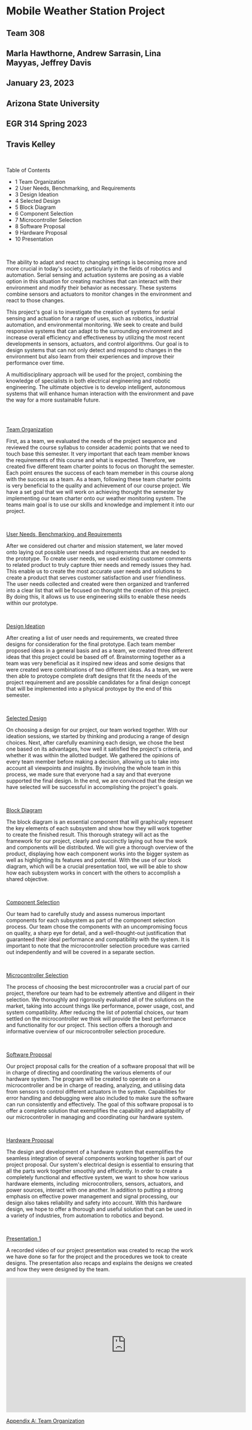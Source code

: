 
# Mobile Weather Station Project
## Team 308
## Marla Hawthorne, Andrew Sarrasin, Lina Mayyas, Jeffrey Davis
## January 23, 2023
## Arizona State University
## EGR 314 Spring 2023
## Travis Kelley

<br>
<div>
<p >Table of Contents</p>
<ul>
  <li><a>1 Team Organization</a></li>
<li><a>2 User Needs, Benchmarking, and Requirements</a></li>
<li><a>3 Design Ideation</a></li>
<li><a>4 Selected Design</a></li>
<li><a>5 Block Diagram</a></li>
<li><a>6 Component Selection</a></li>
<li><a>7 Microcontroller Selection</a></li>
<li><a>8 Software Proposal</a></li>
<li><a>9 Hardware Proposal</a></li>
<li><a>10 Presentation</a></li>
</ul>
</div>
<br>

  The ability to adapt and react to changing settings is becoming more and more crucial in today's society, particularly in the fields of robotics and automation. Serial sensing and actuation systems are posing as a viable option in this situation for creating machines that can interact with their environment and modify their behavior as necessary. These systems combine sensors and actuators to monitor changes in the environment and react to those changes.

  This project's goal is to investigate the creation of systems for serial sensing and actuation for a range of uses, such as robotics, industrial automation, and environmental monitoring. We seek to create and build responsive systems that can adapt to the surrounding environment and increase overall efficiency and effectiveness by utilizing the most recent developments in sensors, actuators, and control algorithms. Our goal is to design systems that can not only detect and respond to changes in the environment but also learn from their experiences and improve their performance over time.

  A multidisciplinary approach will be used for the project, combining the knowledge of specialists in both electrical engineering and robotic engineering. The ultimate objective is to develop intelligent, autonomous systems that will enhance human interaction with the environment and pave the way for a more sustainable future.


<br><br>

[Team Organization](TeamOrganization.md)

First, as a team, we evaluated the needs of the project sequence and reviewed the course syllabus to consider academic points that we need to touch base this semester. It very important that each team member knows the requirements of this course and what is expected. Therefore, we created five different team charter points to focus on thorught the semester. Each point ensures the success of each team memeber in this course along with the success as a team. As a team, following these team charter points is very beneficial to the quality and achievement of our course project. We have a set goal that we will work on achieving thorught the semester by implementing our team charter onto our weather monitoring system. The teams main goal is to use our skills and knowledge and implement it into our project. 

<br>
 
[User Needs, Benchmarking, and Requirements](UserNeeds.md)

After we considered out charter and mission statement, we later moved onto laying out possible user needs and requirements that are needed to the prototype. To create user needs, we used existing customer comments to related product to truly capture thier needs and remedy issues they had. This enable us to create the most accurate user needs and solutions to create a product that serves customer satisfaction and user friendliness. The user needs collected and created were then organized and tranferred into a clear list that will be focused on thorught the creation of this project. By doing this, it allows us to use engineering skills to enable these needs within our prototype. 

<br> 

[Design Ideation](DesignIdeation.md)

After creating a list of user needs and requirements, we created three designs for consideration for the final prototype. Each team member proposed ideas in a general basis and as a team, we created three different ideas that this project could be based off of. Brainstorming together as a team was very beneficial as it inspired new ideas and some designs that were created were combinations of two different ideas. As a team, we were then able to protoype complete draft designs that fit the needs of the project requirement and are possible candidates for a final design concept that will be implemented into a physical protoype by the end of this semester. 

<br>

[Selected Design](SelectedDesign.md)


On choosing a design for our project, our team worked together. With our ideation sessions, we started by thinking and producing a range of design choices. Next, after carefully examining each design, we chose the best one based on its advantages, how well it satisfied the project's criteria, and whether it was within the allotted budget. We gathered the opinions of every team member before making a decision, allowing us to take into account all viewpoints and insights. By involving the whole team in this process, we made sure that everyone had a say and that everyone supported the final design. In the end, we are convinced that the design we have selected will be successful in accomplishing the project's goals.


<br>

[Block Diagram](BlockDiagram.md)

The block diagram is an essential component that will graphically represent the key elements of each subsystem and show how they will work together to create the finished result. This thorough strategy will act as the framework for our project, clearly and succinctly laying out how the work and components will be distributed. We will give a thorough overview of the product, displaying how each component works into the bigger system as well as highlighting its features and potential. With the use of our block diagram, which will be a crucial presentation tool, we will be able to show how each subsystem works in concert with the others to accomplish a shared objective. 

<br>

[Component Selection](ComponentSelection.md)

Our team had to carefully study and assess numerous important components for each subsystem as part of the component selection process. Our team chose the components with an uncompromising focus on quality, a sharp eye for detail, and a well-thought-out justification that guaranteed their ideal performance and compatibility with the system. It is important to note that the microcontroller selection procedure was carried out independently and will be covered in a separate section. 

<br>

[Microcontroller Selection](MicrocontrollerSelection.md)

The process of choosing the best microcontroller was a crucial part of our project, therefore our team had to be extremely attentive and diligent in their selection. We thoroughly and rigorously evaluated all of the solutions on the market, taking into account things like performance, power usage, cost, and system compatibility. After reducing the list of potential choices, our team settled on the microcontroller we think will provide the best performance and functionality for our project. This section offers a thorough and informative overview of our microcontroller selection procedure. 

<br>

[Software Proposal](SoftwareProposal.md)

Our project proposal calls for the creation of a software proposal that will be in charge of directing and coordinating the various elements of our hardware system. The program will be created to operate on a microcontroller and be in charge of reading, analyzing, and utilising data from sensors to control different actuators in the system. Capabilities for error handling and debugging were also included to make sure the software can run consistently and effectively. The goal of this software proposal is to offer a complete solution that exemplifies the capability and adaptability of our microcontroller in managing and coordinating our hardware system.

<br>

[Hardware Proposal](HardwareProposal.md)

The design and development of a hardware system that exemplifies the seamless integration of several components working together is part of our project proposal. Our system's electrical design is essential to ensuring that all the parts work together smoothly and efficiently. In order to create a completely functional and effective system, we want to show how various hardware elements, including  microcontrollers, sensors, actuators, and power sources, interact with one another. In addition to putting a strong emphasis on effective power management and signal processing, our design also takes reliability and safety into account. With this hardware design, we hope to offer a thorough and useful solution that can be used in a variety of industries, from automation to robotics and beyond.

<br>


[Presentation 1](Presentation1.md)

A recorded video of our project presentation was created to recap the work we have done so far for the project and the procedures we took to create designs. The presentation also recaps and explains the designs we created and how they were designed by the team. 
<br>
<iframe width="640" height="360" src="https://www.youtube.com/embed/FvTgKpSFzp8" title="EGR 314 Checkpoint 1 Team 308" frameborder="0" allow="accelerometer; autoplay; clipboard-write; encrypted-media; gyroscope; picture-in-picture; web-share" allowfullscreen></iframe>
<br>

[Appendix A: Team Organization](Appendix.md)
